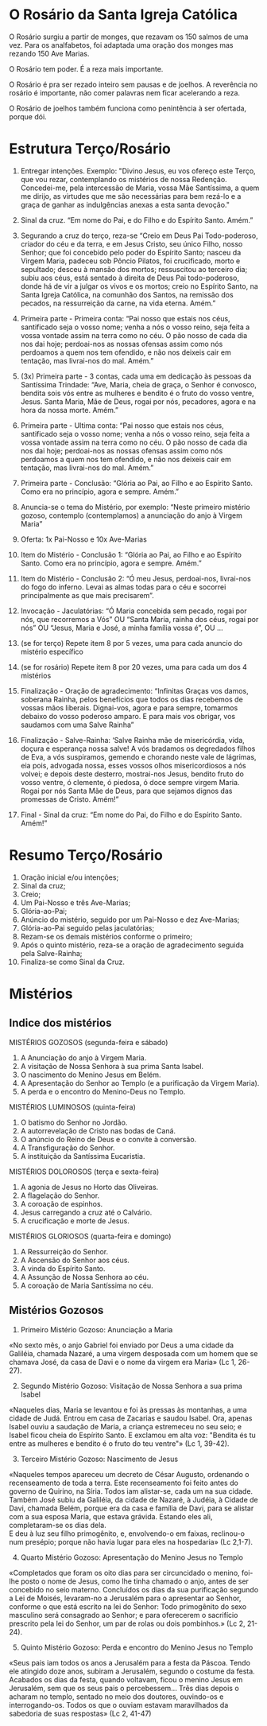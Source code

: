 # O Rosário da Santa Igreja Católica

O Rosário surgiu a partir de monges, que rezavam os 150 salmos de uma vez. Para os analfabetos, foi adaptada uma oração dos monges mas rezando 150 Ave Marias.

O Rosário tem poder. É a reza mais importante.

O Rosário é pra ser rezado inteiro sem pausas e de joelhos. A reverência no rosário é importante, não comer palavras nem ficar acelerando a reza. 

O Rosário de joelhos também funciona como penintência à ser ofertada, porque dói.

# Estrutura Terço/Rosário

1. Entregar intenções. Exemplo: "Divino Jesus, eu vos ofereço este Terço, que vou rezar, contemplando os mistérios de nossa Redenção. Concedei-me, pela intercessão de Maria, vossa Mãe Santíssima, a quem me dirijo, as virtudes que me são necessárias para bem rezá-lo e a graça de ganhar as indulgências anexas a esta santa devoção."

2. Sinal da cruz. “Em nome do Pai, e do Filho e do Espírito Santo. Amém.”

3. Segurando a cruz do terço, reza-se “Creio em Deus Pai Todo-poderoso, criador do céu e da terra, e em Jesus Cristo, seu único Filho, nosso Senhor; que foi concebido pelo poder do Espírito Santo; nasceu da Virgem Maria, padeceu sob Pôncio Pilatos, foi crucificado, morto e sepultado; desceu à mansão dos mortos; ressuscitou ao terceiro dia; subiu aos céus, está sentado à direita de Deus Pai todo-poderoso, donde há de vir a julgar os vivos e os mortos; creio no Espírito Santo, na Santa Igreja Católica, na comunhão dos Santos, na remissão dos pecados, na ressurreição da carne, na vida eterna. Amém.”

4. Primeira parte - Primeira conta: “Pai nosso que estais nos céus, santificado seja o vosso nome; venha a nós o vosso reino, seja feita a vossa vontade assim na terra como no céu. O pão nosso de cada dia nos dai hoje; perdoai-nos as nossas ofensas assim como nós perdoamos a quem nos tem ofendido, e não nos deixeis cair em tentação, mas livrai-nos do mal. Amém.”

5. (3x) Primeira parte - 3 contas, cada uma em dedicação às pessoas da Santíssima Trindade: “Ave, Maria, cheia de graça, o Senhor é convosco, bendita sois vós entre as mulheres e bendito é o fruto do vosso ventre, Jesus. Santa Maria, Mãe de Deus, rogai por nós, pecadores, agora e na hora da nossa morte. Amém.”

6. Primeira parte - Ultima conta: “Pai nosso que estais nos céus, santificado seja o vosso nome; venha a nós o vosso reino, seja feita a vossa vontade assim na terra como no céu. O pão nosso de cada dia nos dai hoje; perdoai-nos as nossas ofensas assim como nós perdoamos a quem nos tem ofendido, e não nos deixeis cair em tentação, mas livrai-nos do mal. Amém.”

7. Primeira parte - Conclusão: “Glória ao Pai, ao Filho e ao Espírito Santo. Como era no princípio, agora e sempre. Amém.”

8. Anuncia-se o tema do Mistério, por exemplo: “Neste primeiro mistério gozoso, contemplo (contemplamos) a anunciação do anjo à Virgem Maria”

9. Oferta: 1x Pai-Nosso e 10x Ave-Marias

10. Item do Mistério - Conclusão 1: “Glória ao Pai, ao Filho e ao Espírito Santo. Como era no princípio, agora e sempre. Amém.”

11. Item do Mistério - Conclusão 2: “Ó meu Jesus, perdoai-nos, livrai-nos do fogo do inferno. Levai as almas todas para o céu e socorrei principalmente as que mais precisarem”.

12. Invocação - Jaculatórias: “Ó Maria concebida sem pecado, rogai por nós, que recorremos a Vós” OU “Santa Maria, rainha dos céus, rogai por nós” OU “Jesus, Maria e José, a minha família vossa é”, OU ...

13. (se for terço) Repete item 8 por 5 vezes, uma para cada anuncio do mistério específico

14. (se for rosário) Repete item 8 por 20 vezes, uma para cada um dos 4 mistérios

15. Finalização - Oração de agradecimento: “Infinitas Graças vos damos, soberana Rainha, pelos benefícios que todos os dias recebemos de vossas mãos liberais. Dignai-vos, agora e para sempre, tomarmos debaixo do vosso poderoso amparo. E para mais vos obrigar, vos saudamos com uma Salve Rainha”

16. Finalização - Salve-Rainha: ‘Salve Rainha mãe de misericórdia, vida, doçura e esperança nossa salve! A vós bradamos os degredados filhos de Eva, a vós suspiramos, gemendo e chorando neste vale de lágrimas, eia pois, advogada nossa, esses vossos olhos misericordiosos a nós volvei; e depois deste desterro, mostrai-nos Jesus, bendito fruto do vosso ventre, ó clemente, ó piedosa, ó doce sempre virgem Maria. Rogai por nós Santa Mãe de Deus, para que sejamos dignos das promessas de Cristo. Amém!”

17. Final - Sinal da cruz: “Em nome do Pai, do Filho e do Espírito Santo. Amém!”

# Resumo Terço/Rosário

1. Oração inicial e/ou intenções;
2. Sinal da cruz;
3. Creio;
4. Um Pai-Nosso e três Ave-Marias;
5. Glória-ao-Pai;
6. Anúncio do mistério, seguido por um Pai-Nosso e dez Ave-Marias;
7. Glória-ao-Pai seguido pelas jaculatórias;
8. Rezam-se os demais mistérios conforme o primeiro;
9. Após o quinto mistério, reza-se a oração de agradecimento seguida pela Salve-Rainha;
10. Finaliza-se como Sinal da Cruz.

# Mistérios

## Indice dos mistérios

MISTÉRIOS GOZOSOS (segunda-feira e sábado)

1. A Anunciação do anjo à Virgem Maria.
2. A visitação de Nossa Senhora à sua prima Santa Isabel.
3. O nascimento do Menino Jesus em Belém.
4. A Apresentação do Senhor ao Templo (e a purificação da Virgem Maria).
5. A perda e o encontro do Menino-Deus no Templo.

MISTÉRIOS LUMINOSOS (quinta-feira)

1. O batismo do Senhor no Jordão.
2. A autorrevelação de Cristo nas bodas de Caná.
3. O anúncio do Reino de Deus e o convite à conversão.
4. A Transfiguração do Senhor.
5. A instituição da Santíssima Eucaristia.

MISTÉRIOS DOLOROSOS (terça e sexta-feira)

1. A agonia de Jesus no Horto das Oliveiras.
2. A flagelação do Senhor.
3. A coroação de espinhos.
4. Jesus carregando a cruz até o Calvário.
5. A crucificação e morte de Jesus.

MISTÉRIOS GLORIOSOS (quarta-feira e domingo)

1. A Ressurreição do Senhor.
2. A Ascensão do Senhor aos céus.
3. A vinda do Espírito Santo.
4. A Assunção de Nossa Senhora ao céu.
5. A coroação de Maria Santíssima no céu.

## Mistérios Gozosos

1. Primeiro Mistério Gozoso: Anunciação a Maria

«No sexto mês, o anjo Gabriel foi enviado por Deus a uma cidade da Galiléia, chamada Nazaré, a uma virgem desposada com um homem que se chamava José, da casa de Davi e o nome da virgem era Maria» (Lc 1, 26-27).

2. Segundo Mistério Gozoso: Visitação de Nossa Senhora a sua prima Isabel

«Naqueles dias, Maria se levantou e foi às pressas às montanhas, a uma cidade de Judá. Entrou em casa de Zacarias e saudou Isabel. Ora, apenas Isabel ouviu a saudação de Maria, a criança estremeceu no seu seio; e Isabel ficou cheia do Espírito Santo. E exclamou em alta voz: "Bendita és tu entre as mulheres e bendito é o fruto do teu ventre"» (Lc 1, 39-42).

3. Terceiro Mistério Gozoso: Nascimento de Jesus

«Naqueles tempos apareceu um decreto de César Augusto, ordenando o recenseamento de toda a terra. Este recenseamento foi feito antes do governo de Quirino, na Síria. Todos iam alistar-se, cada um na sua cidade.  
Também José subiu da Galiléia, da cidade de Nazaré, à Judéia, à Cidade de Davi, chamada Belém, porque era da casa e família de Davi, para se alistar com a sua esposa Maria, que estava grávida. Estando eles ali, completaram-se os dias dela.  
E deu à luz seu filho primogênito, e, envolvendo-o em faixas, reclinou-o num presépio; porque não havia lugar para eles na hospedaria» (Lc 2,1-7).

4. Quarto Mistério Gozoso: Apresentação do Menino Jesus no Templo

«Completados que foram os oito dias para ser circuncidado o menino, foi-lhe posto o nome de Jesus, como lhe tinha chamado o anjo, antes de ser concebido no seio materno. Concluídos os dias da sua purificação segundo a Lei de Moisés, levaram-no a Jerusalém para o apresentar ao Senhor, conforme o que está escrito na lei do Senhor: Todo primogênito do sexo masculino será consagrado ao Senhor; e para oferecerem o sacrifício prescrito pela lei do Senhor, um par de rolas ou dois pombinhos.» (Lc 2, 21-24).

5. Quinto Mistério Gozoso: Perda e encontro do Menino Jesus no Templo

«Seus pais iam todos os anos a Jerusalém para a festa da Páscoa. Tendo ele atingido doze anos, subiram a Jerusalém, segundo o costume da festa. Acabados os dias da festa, quando voltavam, ficou o menino Jesus em Jerusalém, sem que os seus pais o percebessem...
Três dias depois o acharam no templo, sentado no meio dos doutores, ouvindo-os e interrogando-os. Todos os que o ouviam estavam maravilhados da sabedoria de suas respostas» (Lc 2, 41-47)

